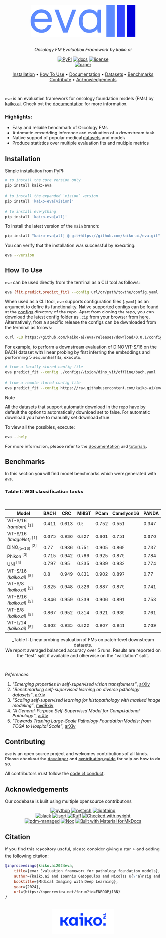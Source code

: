 <div align="center">

<br />

<img src="https://github.com/kaiko-ai/eva/blob/main/docs/images/eva-logo.png?raw=true" width="340">

<br />
<br />

_Oncology FM Evaluation Framework by kaiko.ai_

[![PyPI](https://img.shields.io/pypi/v/kaiko-eva.svg?logo=python)](https://pypi.python.org/pypi/kaiko-eva)
[![docs](https://img.shields.io/badge/📚_docs-latest-green)](https://kaiko-ai.github.io/eva/latest)
[![license](https://img.shields.io/badge/⚖️_License-Apache%202.0-blue.svg?labelColor=gray)](https://github.com/kaiko-ai/eva#license)<br>
[![paper](http://img.shields.io/badge/OpenReview-MIDL_2024-B31B1B.svg)](https://openreview.net/forum?id=FNBQOPj18N&noteId=FNBQOPj18N)

<p align="center">
  <a href="https://github.com/kaiko-ai/eva#installation">Installation</a> •
  <a href="https://github.com/kaiko-ai/eva#how-to-use">How To Use</a> •
  <a href="https://kaiko-ai.github.io/eva/">Documentation</a> •
  <a href="https://kaiko-ai.github.io/eva/dev/datasets/">Datasets</a> •
  <a href="https://github.com/kaiko-ai/eva#benchmarks">Benchmarks</a> <br>
  <a href="https://github.com/kaiko-ai/eva#contributing">Contribute</a> •
  <a href="https://github.com/kaiko-ai/eva#acknowledgements">Acknowledgements</a>
</p>

</div>

<br />

_`eva`_ is an evaluation framework for oncology foundation models (FMs) by [kaiko.ai](https://kaiko.ai/).
Check out the [documentation](https://kaiko-ai.github.io/eva/) for more information.

### Highlights:
- Easy and reliable benchmark of Oncology FMs
- Automatic embedding inference and evaluation of a downstream task
- Native support of popular medical [datasets](https://kaiko-ai.github.io/eva/dev/datasets/) and models
- Produce statistics over multiple evaluation fits and multiple metrics

## Installation

Simple installation from PyPI:
```sh
# to install the core version only
pip install kaiko-eva

# to install the expanded `vision` version
pip install 'kaiko-eva[vision]'

# to install everything
pip install 'kaiko-eva[all]'
```

To install the latest version of the `main` branch:
```sh
pip install "kaiko-eva[all] @ git+https://github.com/kaiko-ai/eva.git"
```

You can verify that the installation was successful by executing:
```sh
eva --version
```

## How To Use

_`eva`_ can be used directly from the terminal as a CLI tool as follows:
```sh
eva {fit,predict,predict_fit} --config url/or/path/to/the/config.yaml 
```

When used as a CLI tool, _`eva`_ supports configuration files (`.yaml`) as an argument to define its functionality.
Native supported configs can be found at the [configs](https://github.com/kaiko-ai/eva/tree/main/configs) directory
of the repo. Apart from cloning the repo, you can download the latest config folder as `.zip` from your browser from
[here](https://download-directory.github.io/?url=https://github.com/kaiko-ai/eva/tree/main/configs). Alternatively,
from a specific release the configs can be downloaded from the terminal as follows:
```sh
curl -LO https://github.com/kaiko-ai/eva/releases/download/0.0.1/configs.zip | unzip configs
```

For example, to perform a downstream evaluation of DINO ViT-S/16 on the BACH dataset with
linear probing by first inferring the embeddings and performing 5 sequential fits, execute:
```sh
# from a locally stored config file
eva predict_fit --config ./configs/vision/dino_vit/offline/bach.yaml

# from a remote stored config file
eva predict_fit --config https://raw.githubusercontent.com/kaiko-ai/eva/main/configs/vision/dino_vit/offline/bach.yaml
```

> [!NOTE] 
> All the datasets that support automatic download in the repo have by default the option to automatically download set to false.
> For automatic download you have to manually set download=true.


To view all the possibles, execute:
```sh
eva --help
```

For more information, please refer to the [documentation](https://kaiko-ai.github.io/eva/dev/user-guide/tutorials/offline_vs_online/)
and [tutorials](https://kaiko-ai.github.io/eva/dev/user-guide/advanced/replicate_evaluations/).

## Benchmarks

In this section you will find model benchmarks which were generated with _`eva`_.

### Table I: WSI classification tasks

<br />

<div align="center">

| Model   | BACH  | CRC   | MHIST | PCam   | Camelyon16 | PANDA |
|---------|-------|-------|-------|--------|------------|-------|
| ViT-S/16 _(random)_	<sup>[1]</sup> | 0.411|0.613|0.5|0.752|0.551|0.347|
| ViT-S/16 _(ImageNet)_ <sup>[1]</sup> | 0.675|0.936|0.827|0.861|0.751|0.676|
| DINO<sub>(p=16)</sub> <sup>[2]</sup> | 0.77|0.936|0.751|0.905|0.869|0.737|
| Phikon <sup>[3]</sup>                | 0.715|0.942|0.766|0.925|0.879|0.784|
| UNI <sup>[4]</sup>                   | 0.797|0.95|0.835|0.939|0.933|0.774|
| ViT-S/16 _(kaiko.ai)_ <sup>[5]</sup> | 0.8|0.949|0.831|0.902|0.897|0.77|
| ViT-S/8 _(kaiko.ai)_ <sup>[5]</sup>  | 0.825|0.948|0.826|0.887|0.879|0.741|
| ViT-B/16 _(kaiko.ai)_	<sup>[5]</sup> | 0.846|0.959|0.839|0.906|0.891|0.753|
| ViT-B/8 _(kaiko.ai)_ <sup>[5]</sup>  | 0.867|0.952|0.814|0.921|0.939|0.761|
| ViT-L/14 _(kaiko.ai)_ <sup>[5]</sup> | 0.862|0.935|0.822|0.907|0.941|0.769|

_Table I: Linear probing evaluation of FMs on patch-level downstream datasets.<br> We report averaged balanced accuracy
over 5 runs. Results are reported on the "test" split if available and otherwise on the "validation" split.

</div>

<br />

_References_:
1. _"Emerging properties in self-supervised vision transformers”_, [arXiv](https://arxiv.org/abs/2104.14294)
2. _"Benchmarking self-supervised learning on diverse pathology datasets”_, [arXiv](https://arxiv.org/abs/2212.04690)
3. _"Scaling self-supervised learning for histopathology with masked image modeling”_, [medRxiv](https://www.medrxiv.org/content/10.1101/2023.07.21.23292757v1)
4. _"A General-Purpose Self-Supervised Model for Computational Pathology”_, [arXiv](https://arxiv.org/abs/2308.15474)
5. _"Towards Training Large-Scale Pathology Foundation Models: from TCGA to Hospital Scale”_, [arXiv](https://arxiv.org/pdf/2404.15217)

## Contributing

_`eva`_ is an open source project and welcomes contributions of all kinds. Please checkout the [developer](./docs/DEVELOPER_GUIDE.md)
and [contributing guide](./docs/CONTRIBUTING.md) for help on how to do so.

All contributors must follow the [code of conduct](./docs/CODE_OF_CONDUCT.md).


## Acknowledgements

Our codebase is built using multiple opensource contributions

<div align="center">

[![python](https://img.shields.io/badge/-Python-blue?logo=python&logoColor=white)](https://github.com/pre-commit/pre-commit)
[![pytorch](https://img.shields.io/badge/PyTorch-ee4c2c?logo=pytorch&logoColor=white)](https://pytorch.org/get-started/locally/)
[![lightning](https://img.shields.io/badge/-⚡️_Lightning-792ee5?logo=pytorchlightning&logoColor=white)](https://pytorchlightning.ai/)<br>
[![black](https://img.shields.io/badge/Code%20Style-Black-black.svg?labelColor=gray)](https://black.readthedocs.io/en/stable/)
[![isort](https://img.shields.io/badge/%20imports-isort-%231674b1?style=flat&labelColor=ef8336)](https://pycqa.github.io/isort/)
[![Ruff](https://img.shields.io/endpoint?url=https://raw.githubusercontent.com/astral-sh/ruff/main/assets/badge/v2.json)](https://github.com/astral-sh/ruff)
[![Checked with pyright](https://microsoft.github.io/pyright/img/pyright_badge.svg)](https://microsoft.github.io/pyright/)<br>
[![pdm-managed](https://img.shields.io/badge/pdm-managed-blueviolet)](https://pdm-project.org)
[![Nox](https://img.shields.io/badge/%F0%9F%A6%8A-Nox-D85E00.svg)](https://github.com/wntrblm/nox)
[![Built with Material for MkDocs](https://img.shields.io/badge/Material_for_MkDocs-526CFE?logo=MaterialForMkDocs&logoColor=white)](https://squidfunk.github.io/mkdocs-material/)

</div>


## Citation

If you find this repository useful, please consider giving a star ⭐ and adding the following citation:

```bibtex
@inproceedings{kaiko.ai2024eva,
    title={eva: Evaluation framework for pathology foundation models},
    author={kaiko.ai and Ioannis Gatopoulos and Nicolas K{\"a}nzig and Roman Moser and Sebastian Ot{\'a}lora},
    booktitle={Medical Imaging with Deep Learning},
    year={2024},
    url={https://openreview.net/forum?id=FNBQOPj18N}
}
```

<br />

<div align="center">
  <img src="https://github.com/kaiko-ai/eva/blob/main/docs/images/kaiko-logo.png?raw=true" width="200">
</div>
